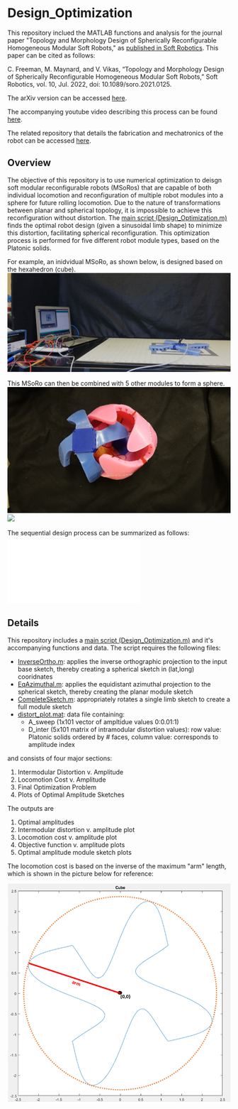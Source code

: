 # Design_Optimization
This repository inclued the MATLAB functions and analysis for the journal paper "Topology and Morphology Design of Spherically Reconfigurable Homogeneous Modular Soft Robots," as [published in Soft Robotics](https://www.liebertpub.com/doi/10.1089/soro.2021.0125). This paper can be cited as follows:

C. Freeman, M. Maynard, and V. Vikas, “Topology and Morphology Design of Spherically Reconfigurable Homogeneous Modular Soft Robots,” Soft Robotics, vol. 10, Jul. 2022, doi: 10.1089/soro.2021.0125.

The arXiv version can be accessed [here](https://arxiv.org/abs/2205.00544). 

The accompanying youtube video describing this process can be found [here](https://www.youtube.com/watch?v=K-ZRhlJ1r1A).

The related repository that details the fabrication and mechatronics of the robot can be accessed [here](https://github.com/clfreeman7/Fabrication).

## Overview
The objective of this repository is to use numerical optimization to deisgn soft modular reconfigurable robots (MSoRos) that are capable of both individual locomotion and reconfiguration of multiple robot modules into a sphere for future rolling locomotion. Due to the nature of transformations between planar and spherical topology, it is impossible to achieve this reconfiguration without distortion. The [main script (Design_Optimization.m)](/Design_Optimization.m) finds the optimal robot design (given a sinusoidal limb shape) to minimize this distortion, facilitating spherical reconfiguration. This optimization process is performed for five different robot module types, based on the Platonic solids. 

For example, an inidvidual MSoRo, as shown below, is designed based on the hexahedron (cube). 
![Inidividual MSoRo module](MSoRo.png)

This MSoRo can then be combined with 5 other modules to form a sphere. 
![](Planar_To_Sphere.JPG)
![](Spherical_Configuration.JPG)

The sequential design process can be summarized as follows:
![](Algorithm.pdf)
## Details

This repository includes a [main script (Design_Optimization.m)](/Design_Optimization.m) and it's accompanying functions and data. The script requires the following files:
* [InverseOrtho.m](/InverseOrtho.m): applies the inverse orthographic projection to the input base sketch, thereby creating a spherical sketch in (lat,long) cooridnates
* [EqAzimuthal.m](/EqAzimuthal.m): applies the equidistant azimuthal projection to the spherical sketch, thereby creating the planar  module sketch
* [CompleteSketch.m](/CompleteSketch.m): appropriately rotates a single limb sketch to create a full module sketch
* [distort_plot.mat](/distort_plan.m):  data file containing:
  * A_sweep (1x101 vector of ampltidue values 0:0.01:1)
  * D_inter (5x101 matrix of intramodular distortion values): row value: Platonic solids ordered by # faces, column value: corresponds to amplitude index
  
and consists of four major sections:
1.  Intermodular Distortion v. Amplitude
2.  Locomotion Cost v. Amplitude
3.  Final Optimization Problem
4.  Plots of Optimal Amplitude Sketches

The outputs are
1. Optimal amplitudes
2. Intermodular distortion v. amplitude plot
3. Locomotion cost v. amplitude plot
4. Objective function v. amplitude plots
5. Optimal amplitude module sketch plots

The locomotion cost is based on the inverse of the maximum "arm" length, which is shown in the picture below for reference:


![arm](/description/arm_fig.PNG)

